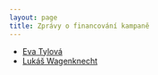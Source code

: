 ```yaml
---
layout: page
title: Zprávy o financování kampaně
---
```


* [Eva Tylová](/assets/pdf/Zprava-o-financovani-volebni-kampane-Pirati-LES.pdf)
* [Lukáš Wagenknecht](/assets/pdf/Zprava-o-financovani-volebni-kampane-Pirati.pdf)

